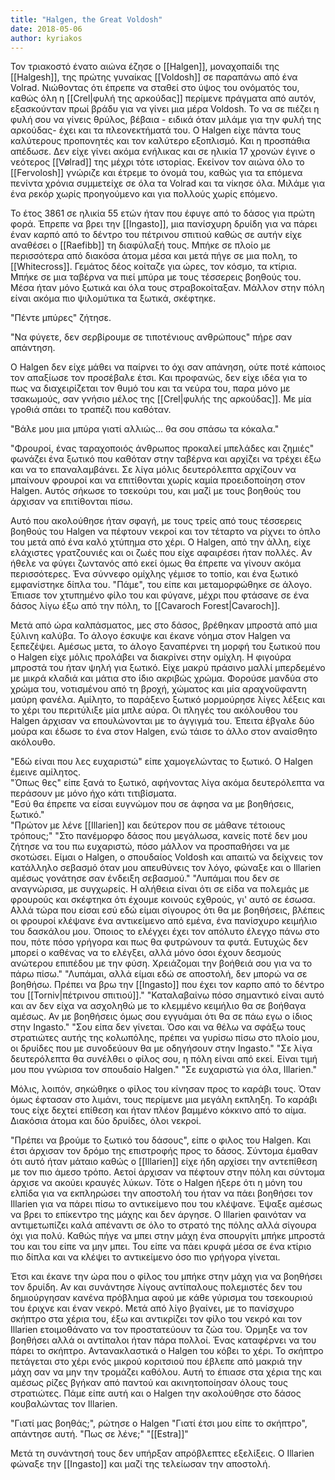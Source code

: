 ```yaml
---
title: "Halgen, the Great Voldosh"
date: 2018-05-06
author: kyriakos
---
```


Τον τριακοστό ένατο αιώνα έζησε ο [[Halgen]], μοναχοπαίδι της [[Halgesh]], της πρώτης γυναίκας [[Voldosh]] σε παραπάνω από ένα Volrad. Νιώθοντας ότι έπρεπε να σταθεί στο ύψος του ονόματός του, καθώς όλη η [[Crel|φυλή της αρκούδας]] περίμενε πράγματα από αυτόν, εξασκούνταν πρωί βράδυ για να γίνει μια μέρα Voldosh. Το να σε πιέζει η φυλή σου να γίνεις θρύλος, βέβαια - ειδικά όταν μιλάμε για την φυλή της αρκούδας- έχει και τα πλεονεκτήματά του. Ο Halgen είχε πάντα τους καλύτερους προπονητές και τον καλύτερο εξοπλισμό. Και η προσπάθια απέδωσε. Δεν είχε γίνει ακόμα ενήλικας και σε ηλικία 17 χρονών έγινε ο νεότερος [[Vølrad]] της μέχρι τότε ιστορίας. Εκείνον τον αιώνα όλο το [[Fervolosh]] γνώριζε και έτρεμε το όνομά του, καθώς για τα επόμενα πενίντα χρόνια συμμετείχε σε όλα τα Volrad και τα νίκησε όλα. Μιλάμε για ένα ρεκόρ χωρίς προηγούμενο και για πολλούς χωρίς επόμενο.

Το έτος 3861 σε ηλικία 55 ετών ήταν που έφυγε από το δάσος για πρώτη φορά. Έπρεπε να βρει την [[Ingasto]], μια πανίσχυρη δρυίδη για να πάρει έναν καρπό από το δέντρο του πέτρινου σπιτιού καθώς σε αυτήν είχε αναθέσει ο [[Raefibb]] τη διαφύλαξή τους. Μπήκε σε πλοίο με περισσότερα από διακόσα άτομα μέσα και μετά πήγε σε μια πολη, το [[Whitecross]]. Γεμάτος δέος κοίταζε για ώρες, τον κόσμο, τα κτίρια. Μπήκε σε μια ταβέρνα να πιεί μπύρα με τους τέσσερεις βοηθούς του. Μέσα ήταν μόνο ξωτικά και όλα τους στραβοκοίταξαν. Μάλλον στην πόλη είναι ακόμα πιο ψιλομύτικα τα ξωτικά, σκέφτηκε.

"Πέντε μπύρες" ζήτησε.

"Να φύγετε, δεν σερβίρουμε σε τιποτένιους ανθρώπους" πήρε σαν απάντηση.

Ο Halgen δεν είχε μάθει να παίρνει το όχι σαν απάνηση, ούτε ποτέ κάποιος τον απαξίωσε τον προσέβαλε έτσι. Και προφανώς, δεν είχε ιδέα για το πως να διαχειρίζεται τον θυμό του και τα νεύρα του, παρα μόνο με τσακωμούς, σαν γνήσιο μέλος της [[Crel|φυλής της αρκούδας]]. Με μία γροθιά σπάει το τραπέζι που καθόταν.

"Βάλε μου μια μπύρα γιατί αλλιώς... θα σου σπάσω τα κόκαλα."

"Φρουροί, ένας ταραχοποιός άνθρωπος προκαλεί μπελάδες και ζημιές" φωνάζει ένα ξωτικό που καθόταν στην ταβέρνα και αρχίζει να τρέχει έξω και να το επαναλαμβάνει. Σε λίγα μόλις δευτερόλεπτα αρχίζουν να μπαίνουν φρουροί και να επιτίθονται χωρίς καμία προειδοποίηση στον Halgen. Αυτός σήκωσε το τσεκούρι του, και μαζί με τους βοηθούς του άρχισαν να επιτίθονται πίσω.

Αυτό που ακολούθησε ήταν σφαγή, με τους τρείς από τους τέσσερεις βοηθούς του Halgen να πέφτουν νεκροί και τον τέταρτο να ρίχνει το όπλο του μετά από ένα καλό χτύπημα στο χέρι. Ο Halgen, από την άλλη, είχε ελάχιστες γρατζουνιές και οι ζωές που είχε αφαιρέσει ήταν πολλές. Aν ήθελε να φύγει ζωντανός από εκεί όμως θα έπρεπε να γίνουν ακόμα περισσότερες. Ένα σύννεφο ομίχλης γέμισε το τοπίο, και ένα ξωτικό εμφανίστηκε δίπλα του. "Πάμε", του είπε και μεταμορφώθηκε σε άλογο. Έπιασε τον χτυπημένο φίλο του και φύγανε, μέχρι που φτάσανε σε ένα δάσος λίγω έξω από την πόλη, το [[Cavaroch Forest|Cavaroch]].

Μετά από ώρα καλπάσματος, μες στο δάσος, βρέθηκαν μπροστά από μια ξύλινη καλύβα. Το άλογο έσκυψε και έκανε νόημα στον Halgen να ξεπεζέψει. Αμέσως μετα, το άλογο ξαναπέρνει τη μορφή του ξωτικού που ο Halgen είχε μόλις προλάβει να διακρίνει στην ομίχλη. Η φιγούρα μπροστά του ήταν ψηλή για ξωτικό. Είχε μακρύ πράσινο μαλλί μπερδεμένο με μικρά κλαδιά και μάτια στο ίδιο ακριβώς χρώμα. Φορούσε μανδύα στο χρώμα του, νοτισμένου από τη βροχή, χώματος και μία αραχνοϋφαντη μαύρη φανέλα. Αμίλητο, το παράξενο ξωτικό μορμούρησε λίγες λέξεις και το χέρι του περιτύλιξε μία μπλε αύρα. Οι πληγές του ακόλουθου του Halgen άρχισαν να επουλώνονται με το άγγιγμά του. Έπειτα έβγαλε δύο μούρα και έδωσε το ένα στον Halgen, ενώ τάισε το άλλο στον αναίσθητο ακόλουθο.  

"Εδώ είναι που λες ευχαριστώ" είπε χαμογελώντας το ξωτικό. Ο Halgen έμεινε αμίλητος.  
"Όπως θες" είπε ξανά το ξωτικό, αφήνοντας λίγα ακόμα δευτερόλεπτα να περάσουν με μόνο ήχο κάτι τιτιβίσματα.  
"Εσύ θα έπρεπε να είσαι ευγνώμον που σε άφησα να με βοηθήσεις, ξωτικό."  
"Πρώτον με λένε [[Illarien]] και δεύτερον που σε μάθανε τέτοιους τρόπους;" 
"Στο πανέμορφο δάσος που μεγάλωσα, κανείς ποτέ δεν μου ζήτησε να του πω ευχαριστώ, πόσο μάλλον να προσπαθήσει να με σκοτώσει. Είμαι ο Halgen, ο σπουδαίος Voldosh και απαιτώ να δείχνεις τον κατάλληλο σεβασμό όταν μου απευθύνεις τον λόγο, φώναξε και ο Illarien αμέσως γονάτησε σαν ένδειξη σεβασμού."
"Λυπάμαι που δεν σε αναγνώρισα, με συγχωρείς. Η αλήθεια είναι ότι σε είδα να πολεμάς με φρουρούς και σκέφτηκα ότι έχουμε κοινούς εχθρούς, γι' αυτό σε έσωσα. Αλλά τώρα που είσαι εσύ εδώ είμαι σίγουρος ότι θα με βοηθήσεις, βλέπεις οι φρουροί κλέψανε ένα αντικείμενο από εμένα, ένα πανίσχυρο κειμήλιο του δασκάλου μου. Όποιος το ελέγχει έχει τον απόλυτο έλεγχο πάνω στο που, πότε πόσο γρήγορα και πως θα φυτρώνουν τα φυτά. Ευτυχώς δεν μπορεί ο καθένας να το ελέγξει, αλλά μόνο όσοι έχουν δεσμούς ανώτερου επιπέδου με την φύση. Χρειάζομαι την βοήθειά σου για να το πάρω πίσω."
"Λυπάμαι, αλλά είμαι εδώ σε αποστολή, δεν μπορώ να σε βοηθήσω. Πρέπει να βρω την [[Ingasto]] που έχει τον καρπο από το δέντρο του [[Torniv|πέτρινου σπιτιού]]."
"Καταλαβαίνω πόσο σημαντικό είναι αυτό και αν δεν είχα να ασχοληθώ με το κλεμμένο κειμήλιο θα σε βοήθαγα αμέσως. Αν με βοηθήσεις όμως σου εγγυάμαι ότι θα σε πάω εγω ο ίδιος στην Ingasto."
"Σου είπα δεν γίνεται. Όσο και να θέλω να σφάξω τους στρατιώτες αυτής της κολωπόλης, πρέπει να γυρίσω πίσω στο πλοίο μου, οι δρυίδες που με συνοδεύουν θα με οδηγήσουν στην Ingasto."
"Σε λίγα δευτερόλεπτα θα συνέλθει ο φίλος σου, η πόλη είναι από εκεί. Είναι τιμή μου που γνώρισα τον σπουδαίο Halgen."
"Σε ευχαριστώ για όλα, Illarien."

Μόλις, λοιπόν, σηκώθηκε ο φίλος του κίνησαν προς το καράβι τους. Όταν όμως έφτασαν στο λιμάνι, τους περίμενε μια μεγάλη εκπληξη. Το καράβι τους είχε δεχτεί επίθεση και ήταν πλέον βαμμένο κόκκινο από το αίμα. Διακόσια άτομα και δύο δρυίδες, όλοι νεκροί.

"Πρέπει να βρούμε το ξωτικό του δάσους", είπε ο φιλος του Halgen. Και έτσι άρχισαν τον δρόμο της επιστροφής προς το δάσος. Σύντομα έμαθαν ότι αυτό ήταν μάταιο καθώς ο [[Illarien]] είχε ήδη αρχίσει την αντεπίθεση με τον πιο άμεσο τρόπο. Αετοί άρχισαν να πέφτουν στην πόλη και σύντομα άρχισε να ακούει κραυγές λύκων. Τότε ο Halgen ήξερε ότι η μόνη του ελπίδα για να εκπληρώσει την αποστολή του ήταν να πάει βοηθήσει τον Illarien για να πάρει πίσω το αντικείμενο που του κλέψανε. Έψαξε αμέσως να βρει το επίκεντρο της μάχης και δεν άργησε. Ο Illarien φαινόταν να αντιμετωπίζει καλά απέναντι σε όλο το στρατό της πόλης αλλά σίγουρα όχι για πολύ. Καθώς πήγε να μπει στην μάχη ένα σπουργίτι μπήκε μπροστά του και του είπε να μην μπει. Του είπε να πάει κρυφά μέσα σε ένα κτίριο πιο δίπλα και να κλέψει το αντικείμενο όσο πιο γρήγορα γίνεται.

Έτσι και έκανε την ώρα που ο φίλος του μπήκε στην μάχη για να βοηθήσει τον δρυίδη. Αν και συνάντησε λίγους αντίπαλους πολεμιστές δεν του δημιούργησαν κανένα πρόβλημα αφού με κάθε γύρισμα του τσεκουριού του έριχνε και έναν νεκρό. Μετά από λίγο βγαίνει, με το πανίσχυρο σκήπτρο στα χέρια του, έξω και αντικρίζει τον φίλο του νεκρό και τον Illarien ετοιμοθάνατο να τον προστατεύουν τα ζώα του. Όρμηξε να τον βοηθήσει αλλά οι αντίπαλοι ήταν πάρα πολλοί. Ένας καταφέρνει να του πάρει το σκήπτρο. Αντανακλαστικά ο Halgen του κόβει το χέρι. Το σκήπτρο πετάγεται στο χέρι ενός μικρού κοριτσιού που έβλεπε από μακριά την μάχη σαν να μην την τρομάζει καθόλου. Αυτή το έπιασε στα χέρια της και αμέσως ρίζες βγήκαν από παντού και ακινητοποίησαν όλους τους στρατιώτες. Πάμε είπε αυτή και ο Halgen την ακολούθησε στο δάσος κουβαλώντας τον Illarien.

"Γιατί μας βοηθάς;", ρώτησε ο Halgen
"Γιατί έτσι μου είπε το σκήπτρο", απάντησε αυτή.
"Πως σε λένε;"
"[[Estra]]"

Μετά τη συνάντησή τους δεν υπήρξαν απρόβλεπτες εξελίξεις. Ο Illarien φώναξε την [[Ingasto]] και μαζί της τελείωσαν την αποστολή.